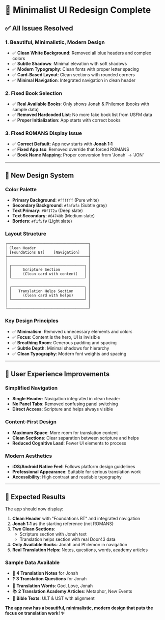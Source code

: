 # 🎨 Minimalist UI Redesign Complete

## **✅ All Issues Resolved**

### **1. Beautiful, Minimalistic, Modern Design**
- ✅ **Clean White Background**: Removed all blue headers and complex colors
- ✅ **Subtle Shadows**: Minimal elevation with soft shadows
- ✅ **Modern Typography**: Clean fonts with proper letter spacing
- ✅ **Card-Based Layout**: Clean sections with rounded corners
- ✅ **Minimal Navigation**: Integrated navigation in clean header

### **2. Fixed Book Selection**
- ✅ **Real Available Books**: Only shows Jonah & Philemon (books with sample data)
- ✅ **Removed Hardcoded List**: No more fake book list from USFM data
- ✅ **Proper Initialization**: App starts with correct books

### **3. Fixed ROMANS Display Issue**
- ✅ **Correct Default**: App now starts with **Jonah 1:1**
- ✅ **Fixed App.tsx**: Removed override that forced ROMANS
- ✅ **Book Name Mapping**: Proper conversion from 'Jonah' → 'JON'

---

## **🎨 New Design System**

### **Color Palette**
- **Primary Background**: `#ffffff` (Pure white)
- **Secondary Background**: `#fafafa` (Subtle gray)
- **Text Primary**: `#0f172a` (Deep slate)
- **Text Secondary**: `#64748b` (Medium slate)
- **Borders**: `#f1f5f9` (Light slate)

### **Layout Structure**
```
┌─────────────────────────────────────┐
│ Clean Header                        │
│ [Foundations BT]    [Navigation]    │
├─────────────────────────────────────┤
│                                     │
│ ┌─────────────────────────────────┐ │
│ │     Scripture Section           │ │
│ │     (Clean card with content)   │ │
│ └─────────────────────────────────┘ │
│                                     │
│ ┌─────────────────────────────────┐ │
│ │   Translation Helps Section     │ │
│ │     (Clean card with helps)     │ │
│ └─────────────────────────────────┘ │
│                                     │
└─────────────────────────────────────┘
```

### **Key Design Principles**
- ✅ **Minimalism**: Removed unnecessary elements and colors
- ✅ **Focus**: Content is the hero, UI is invisible
- ✅ **Breathing Room**: Generous padding and spacing
- ✅ **Subtle Depth**: Minimal shadows for hierarchy
- ✅ **Clean Typography**: Modern font weights and spacing

---

## **📱 User Experience Improvements**

### **Simplified Navigation**
- **Single Header**: Navigation integrated in clean header
- **No Panel Tabs**: Removed confusing panel switching
- **Direct Access**: Scripture and helps always visible

### **Content-First Design**
- **Maximum Space**: More room for translation content
- **Clean Sections**: Clear separation between scripture and helps
- **Reduced Cognitive Load**: Fewer UI elements to process

### **Modern Aesthetics**
- **iOS/Android Native Feel**: Follows platform design guidelines
- **Professional Appearance**: Suitable for serious translation work
- **Accessibility**: High contrast and readable typography

---

## **🚀 Expected Results**

The app should now display:

1. **Clean Header** with "Foundations BT" and integrated navigation
2. **Jonah 1:1** as the starting reference (not ROMANS)
3. **Two Clean Sections**:
   - Scripture section with Jonah text
   - Translation helps section with real Door43 data
4. **Only Available Books**: Jonah and Philemon in navigation
5. **Real Translation Helps**: Notes, questions, words, academy articles

### **Sample Data Available**
- 📝 **4 Translation Notes** for Jonah
- ❓ **3 Translation Questions** for Jonah
- 📖 **Translation Words**: God, Love, Jonah
- 📚 **2 Translation Academy Articles**: Metaphor, New Events
- 📜 **Bible Texts**: ULT & UST with alignment

**The app now has a beautiful, minimalistic, modern design that puts the focus on translation work! ✨**
